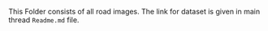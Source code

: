 This Folder consists of all road images. The link for dataset is given in main thread `Readme.md` file. 
